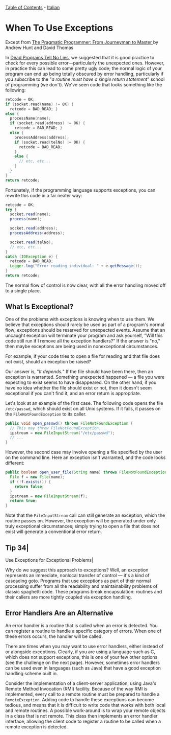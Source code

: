 [Table of Contents](../../README.md) - [Italian](README-italian.md)
# When To Use Exceptions

Except from [The Pragmatic Programmer: From Journeyman to Master ](http://www.amazon.it/The-Pragmatic-Programmer-Journeyman-Master/dp/020161622X) by Andrew Hunt and David Thomas

In [Dead Programs Tell No Lies](../DeadProgramsTellNoLies/README.md), we suggested that it is good practice to check for every possible error—particularly the unexpected ones. However, in practice this can lead to some pretty ugly code; the normal logic of your program can end up being totally obscured by error handling, particularly if you subscribe to the "*a routine must have a single return statement*" school of programming (we don't). We've seen code that looks something like the following:

```c
retcode = OK;
if (socket.read(name) != OK) {
  retcode = BAD_READ; }
else {
  processName(name);
  if (socket.read(address) != OK) {
    retcode = BAD_READ; }
  else {
    processAddress(address);
    if (socket.read(telNo) != OK) {
      retcode = BAD_READ;
    }
    else {
      // etc, etc...
    }
  }
}
return retcode;
```

Fortunately, if the programming language supports exceptions, you can rewrite this code in a far neater way:

```java
retcode = OK;
try {
  socket.read(name);
  process(name);

  socket.read(address);
  processAddress(address);

  socket.read(telNo);
  // etc, etc...
}
catch (IOException e) {
  retcode = BAD_READ;
  Logger.log("Error reading individual: " + e.getMessage());
}
return retcode;
```

The normal flow of control is now clear, with all the error handling moved off to a single place.


## What Is Exceptional?

One of the problems with exceptions is knowing when to use them. We believe that exceptions should rarely be used as part of a program's normal flow; exceptions should be reserved for unexpected events. Assume that an uncaught exception will terminate your program and ask yourself, "Will this code still run if I remove all the exception handlers?" If the answer is "no," then maybe exceptions are being used in nonexceptional circumstances.

For example, if your code tries to open a file for reading and that file does not exist, should an exception be raised?


Our answer is, "*It depends.*" If the file should have been there, then an exception is warranted. Something unexpected happened — a file you were expecting to exist seems to have disappeared. On the other hand, if you have no idea whether the file should exist or not, then it doesn't seem exceptional if you can't find it, and an error return is appropriate.


Let's look at an example of the first case. The following code opens the file `/etc/passwd`, which should exist on all Unix systems. If it fails, it passes on the `FileNotFoundException` to its caller.

```java
public void open_passwd() throws FileNotFoundException {
  // This may throw FileNotFoundException...
  ipstream = new FileInputStream("/etc/passwd");
  // ...
}
```

However, the second case may involve opening a file specified by the user on the command line. Here an exception isn't warranted, and the code looks different:

```java
public boolean open_user_file(String name) throws FileNotFoundException {
  File f = new File(name);
  if (!f.exists()) {
    return false;
  }
  ipstream = new FileInputStream(f);
  return true;
}
```

Note that the `FileInputStream` call can still generate an exception, which the routine passes on. However, the exception will be generated under only truly exceptional circumstances; simply trying to open a file that does not exist will generate a conventional error return.


Tip 34|
------
Use Exceptions for Exceptional Problems|

Why do we suggest this approach to exceptions? Well, an exception represents an immediate, nonlocal transfer of control — it's a kind of cascading goto. Programs that use exceptions as part of their normal processing suffer from all the readability and maintainability problems of classic spaghetti code. These programs break encapsulation: routines and their callers are more tightly coupled via exception handling.

## Error Handlers Are an Alternative

An error handler is a routine that is called when an error is detected. You can register a routine to handle a specific category of errors. When one of these errors occurs, the handler will be called.

There are times when you may want to use error handlers, either instead of or alongside exceptions. Clearly, if you are using a language such as C, which does not support exceptions, this is one of your few other options (see the challenge on the next page). However, sometimes error handlers can be used even in languages (such as Java) that have a good exception handling scheme built in.

Consider the implementation of a client-server application, using Java's Remote Method Invocation (RMI) facility. Because of the way RMI is implemented, every call to a remote routine must be prepared to handle a `RemoteException`. Adding code to handle these exceptions can become tedious, and means that it is difficult to write code that works with both local and remote routines. A possible work-around is to wrap your remote objects in a class that is not remote. This class then implements an error handler interface, allowing the client code to register a routine to be called when a remote exception is detected.

